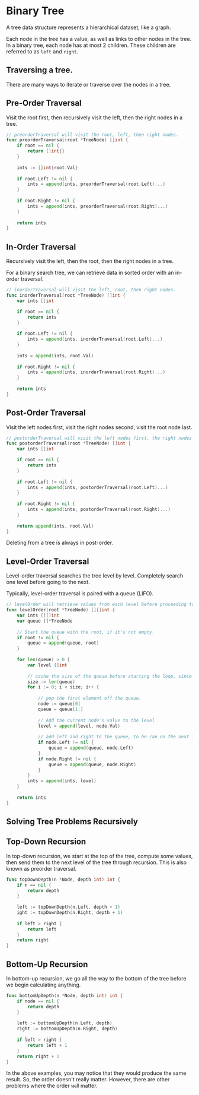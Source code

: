 # Binary Tree

A tree data structure represents a hierarchical dataset, like a graph.

Each node in the tree has a value, as well as links to other nodes in the tree. In a binary tree, each node has at most 2 children. These children are referred to as `left` and `right`.

## Traversing a tree.

There are many ways to iterate or traverse over the nodes in a tree.

## Pre-Order Traversal

Visit the root first, then recursively visit the left, then the right nodes in a tree.

```go
// preorderTraversal will visit the root, left, then right nodes.
func preorderTraversal(root *TreeNode) []int {
    if root == nil {
        return []int{}
    }
    
    ints := []int{root.Val}
    
    if root.Left != nil {
        ints = append(ints, preorderTraversal(root.Left)...)
    }
    
    if root.Right != nil {
        ints = append(ints, preorderTraversal(root.Right)...)
    }
    
    return ints
}
```

## In-Order Traversal

Recursively visit the left, then the root, then the right nodes in a tree.

For a binary search tree, we can retrieve data in sorted order with an in-order traversal.

```go
// inorderTraversal will visit the left, root, then right nodes.
func inorderTraversal(root *TreeNode) []int {
    var ints []int

    if root == nil {
        return ints
    }
    
    if root.Left != nil {
        ints = append(ints, inorderTraversal(root.Left)...)
    }
    
    ints = append(ints, root.Val)
    
    if root.Right != nil {
        ints = append(ints, inorderTraversal(root.Right)...)
    }
    
    return ints
}
```

## Post-Order Traversal

Visit the left nodes first, visit the right nodes second, visit the root node last.

```go
// postorderTraversal will visit the left nodes first, the right nodes second, and the root node last.
func postorderTraversal(root *TreeNode) []int {
    var ints []int

    if root == nil {
        return ints
    }
    
    if root.Left != nil {
        ints = append(ints, postorderTraversal(root.Left)...)
    }
    
    if root.Right != nil {
        ints = append(ints, postorderTraversal(root.Right)...)
    }
    
    return append(ints, root.Val)
}
```

Deleting from a tree is always in post-order.

## Level-Order Traversal

Level-order traversal searches the tree level by level. Completely search one level before going to the next.

Typically, level-order traversal is paired with a queue (LIFO).

```go
// levelOrder will retrieve values from each level before proceeding to the next.
func levelOrder(root *TreeNode) [][]int {
    var ints [][]int
    var queue []*TreeNode
    
    // Start the queue with the root, if it's not empty.
    if root != nil {
        queue = append(queue, root)
    }
    
    for len(queue) > 0 {
        var level []int
        
        // cache the size of the queue before starting the loop, since we'll be adding to the queue inside the loop.
        size := len(queue)
        for i := 0; i < size; i++ {
        
            // pop the first element off the queue.
            node := queue[0]
            queue = queue[1:]
            
            // Add the current node's value to the level
            level = append(level, node.Val)
            
            // add left and right to the queue, to be ran on the next iteration of the outer loop.
            if node.Left != nil {
                queue = append(queue, node.Left)
            }
            if node.Right != nil {
                queue = append(queue, node.Right)
            }
        }
        ints = append(ints, level)
    }
    
    return ints
}
```

## Solving Tree Problems Recursively

## Top-Down Recursion

In top-down recursion, we start at the top of the tree, compute some values, then send them to the next level of the tree through recursion. This is also known as preorder traversal.

```go
func topDownDepth(n *Node, depth int) int {
    if n == nil {
        return depth
    }
    
    left := topDownDepth(n.Left, depth + 1)
    ight := topDownDepth(n.Right, depth + 1)
    
    if left > right {
        return left
    }
    return right
}
```

## Bottom-Up Recursion

In bottom-up recursion, we go all the way to the bottom of the tree before we begin calculating anything. 

```go
func bottomUpDepth(n *Node, depth int) int {
    if node == nil {
        return depth
    }
    
    left := bottomUpDepth(n.Left, depth)
    right := bottomUpDepth(n.Right, depth)
    
    if left > right {
        return left + 1
    }
    return right + 1
}
```

In the above examples, you may notice that they would produce the same result. So, the order doesn't really matter. However, there are other problems where the order _will_ matter. 
